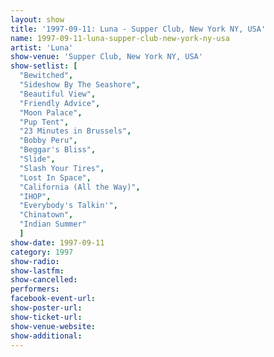 ```yaml
---
layout: show
title: '1997-09-11: Luna - Supper Club, New York NY, USA'
name: 1997-09-11-luna-supper-club-new-york-ny-usa
artist: 'Luna'
show-venue: 'Supper Club, New York NY, USA'
show-setlist: [
  "Bewitched",
  "Sideshow By The Seashore",
  "Beautiful View",
  "Friendly Advice",
  "Moon Palace",
  "Pup Tent",
  "23 Minutes in Brussels",
  "Bobby Peru",
  "Beggar's Bliss",
  "Slide",
  "Slash Your Tires",
  "Lost In Space",
  "California (All the Way)",
  "IHOP",
  "Everybody's Talkin'",
  "Chinatown",
  "Indian Summer"
  ]
show-date: 1997-09-11
category: 1997
show-radio: 
show-lastfm: 
show-cancelled: 
performers: 
facebook-event-url: 
show-poster-url: 
show-ticket-url: 
show-venue-website: 
show-additional: 
---
```


